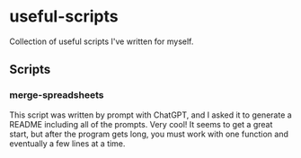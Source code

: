 # useful-scripts
Collection of useful scripts I've written for myself.

## Scripts

### merge-spreadsheets
This script was written by prompt with ChatGPT, and I asked it to generate a README including all of the prompts. Very cool!  It seems to get a great start, but after the program gets long, you must work with one function and eventually a few lines at a time.

